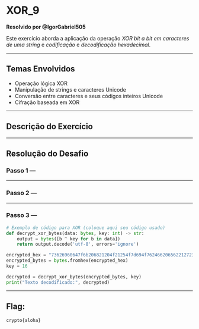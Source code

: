 # XOR_9  
**Resolvido por @IgorGabriel505**  

Este exercício aborda a aplicação da operação *XOR bit a bit em caracteres de uma string* e *codificação* e *decodificação hexadecimal*.

---

## Temas Envolvidos

- Operação lógica XOR  
- Manipulação de strings e caracteres Unicode  
- Conversão entre caracteres e seus códigos inteiros Unicode  
- Cifração baseada em XOR

---

## Descrição do Exercício

<!-- Coloque aqui o enunciado completo do desafio -->

---

## Resolução do Desafio

### Passo 1 — 

<!-- Descreva a primeira etapa da resolução -->

---

### Passo 2 — 

<!-- Descreva a segunda etapa da resolução -->

---

### Passo 3 — 

<!-- Descreva a terceira etapa da resolução -->

```python
# Exemplo de código para XOR (coloque aqui seu código usado)
def decrypt_xor_bytes(data: bytes, key: int) -> str:
    output = bytes([b ^ key for b in data])
    return output.decode('utf-8', errors='ignore')

encrypted_hex = "73626960647f6b206821204f21254f7d694f7624662065622127234f726927756d"
encrypted_bytes = bytes.fromhex(encrypted_hex)
key = 16

decrypted = decrypt_xor_bytes(encrypted_bytes, key)
print("Texto decodificado:", decrypted)
```

---

## Flag:

```
crypto{aloha}
```
